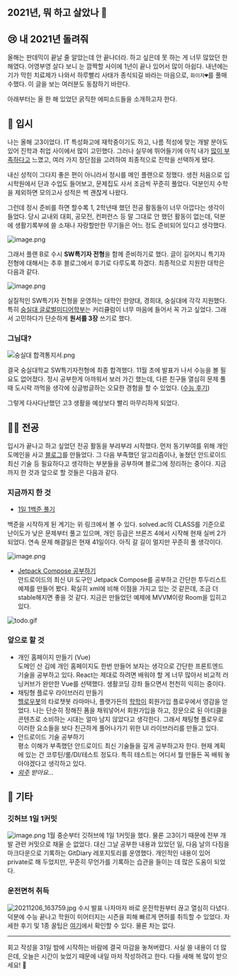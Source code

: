 ## 2021년, 뭐 하고 살았나 🤔

## 😢 내 2021년 돌려줘
올해는 판데믹이 끝날 줄 알았는데 안 끝나더라. 하고 싶은데 못 하는 게 너무 많았던 한 해였다. 어영부영 살다 보니 눈 깜짝할 사이에 1년이 끝나 있어서 많이 아쉽다. 내년에는 기가 막힌 치료제가 나와서 하루빨리 사태가 종식되길 바라는 마음으로, ```화이자♥︎```를 풀매수했다. 이 글을 보는 여러분도 동참하기 바란다.

아래부터는 올 한 해 있었던 굵직한 에피소드들을 소개하고자 한다.

##  🏫 입시
나는 올해 고3이었다. IT 특성화고에 재학중이기도 하고, 나름 적성에 맞는 개발 분야도 있어 진학과 취업 사이에서 많이 고민했다. 그러나 실무에 뛰어들기에 아직 내가 [많이 부족하다고](https://blog.chanhyo.dev/baby-baekjoon) 느꼈고, 여러 가지 장단점을 고려하여 최종적으로 진학을 선택하게 됐다.

내신 성적이 그다지 좋은 편이 아니라서 정시를 메인 플랜으로 정했다. 생전 처음으로 입시학원에서 단과 수업도 들어보고, 문제집도 사서 조금씩 꾸준히 풀었다. 덕분인지 수학을 제외하면 모의고사 성적은 썩 괜찮게 나왔다. 

그런데 정시 준비를 하면 할수록 1, 2학년때 했던 전공 활동들이 너무 아깝다는 생각이 들었다. 당시 교내외 대회, 공모전, 컨퍼런스 등 말 그대로 안 했던 활동이 없는데, 덕분에 생활기록부에 쓸 소재나 자랑할만한 무기들은 어느 정도 준비되어 있다고 생각했다. 

![image.png](https://cdn.hashnode.com/res/hashnode/image/upload/v1640958108319/L174E5kUc.png)

그래서 플랜 B로 수시 **SW특기자 전형**을 함께 준비하기로 했다. 글이 길어지니 특기자 전형에 대해서는 추후 블로그에서 후기로 다루도록 하겠다. 최종적으로 지원한 대학은 다음과 같다.

![image.png](https://cdn.hashnode.com/res/hashnode/image/upload/v1640958358428/XG8tI2t0g.png)

실질적인 SW특기자 전형을 운영하는 대학인 한양대, 경희대, 숭실대에 각각 지원했다. 특히 [숭실대 글로벌미디어학부](http://media.ssu.ac.kr/)는 커리큘럼이 너무 마음에 들어서 꼭 가고 싶었다. 그래서 고민하다가 단순하게 **원서를 3장** 쓰기로 했다.

### 그님대?

![숭실대 합격통지서.png](https://cdn.hashnode.com/res/hashnode/image/upload/v1640959813718/n-Cony4Hj.png)

결국 숭실대학교 SW특기자전형에 최종 합격했다. 11월 초에 발표가 나서 수능을 볼 필요도 없어졌다. 정시 공부한게 아까워서 보러 가긴 했는데, 다른 친구들 열심히 문제 풀 때 도시락 까먹을 생각에 싱글벙글하는 오묘한 경험을 할 수 있었다. ([수능 후기](https://blog.chanhyo.dev/fun-suneung))

그렇게 다사다난했던 고3 생활을 예상보다 빨리 마무리하게 되었다.


## 🧑‍💻 전공
입시가 끝나고 하고 싶었던 전공 활동을 부랴부랴 시작했다. 먼저 동기부여를 위해 개인 도메인을 사고 [블로그](https://blog.chanhyo.dev/hello-hashnode)를 만들었다. 그 다음 부족했던 알고리즘이나, 놓쳤던 안드로이드 최신 기술 등 필요하다고 생각하는 부분들을 공부하며 블로그에 정리하는 중이다. 지금까지 한 것과 앞으로 할 것들은 다음과 같다.

### 지금까지 한 것
- [1일 1백준 풀기](https://blog.chanhyo.dev/baby-baekjoon)
 
백준을 시작하게 된 계기는 위 링크에서 볼 수 있다. solved.ac의 CLASS를 기준으로 난이도가 낮은 문제부터 풀고 있으며, 개인 등급은 브론즈 4에서 시작해 현재 실버 2가 되었다. 연속 문제 해결일은 현재 41일이다. 아직 갈 길이 멀지만 꾸준히 풀 생각이다.

![image.png](https://cdn.hashnode.com/res/hashnode/image/upload/v1640961800838/tmvfMIX0E.png)

- [Jetpack Compose 공부하기](https://blog.chanhyo.dev/jetpack-compose)  
안드로이드의 최신 UI 도구인 Jetpack Compose를 공부하고 간단한 투두리스트 예제를 만들어 봤다. 확실히 xml에 비해 이점을 가지고 있는 것 같은데, 조금 더 stable해지면 좋을 것 같다. 지금은 만들었던 예제에 MVVM이랑 Room을 입히고 있다. 

![todo.gif](https://cdn.hashnode.com/res/hashnode/image/upload/v1640962517862/bbkIl_7kg.gif)

### 앞으로 할 것

- 개인 홈페이지 만들기 (Vue)  
도메인 산 김에 개인 홈페이지도 한번 만들어 보자는 생각으로 간단한 프론트엔드 기술을 공부하고 있다. React는 제대로 하려면 배워야 할 게 너무 많아서 비교적 러닝커브가 완만한 Vue를 선택했다. 생활코딩 강좌 들으면서 천천히 익히는 중이다. 
- 채팅형 플로우 라이브러리 만들기  
[헬로우봇](https://thingsflow.kr/)의 타로챗봇 라마마나, 플랫가든의 [학학이](https://play.google.com/store/apps/details?id=kr.flatgarden.hakhak) 회원가입 플로우에서 영감을 얻었다. 나는 단순히 정해진 폼을 채워넣어서 회원가입을 하고, 장문으로 된 아티클을 콘텐츠로 소비하는 시대는 얼마 남지 않았다고 생각한다. 그래서 채팅형 플로우로 이러한 요소들을 보다 친근하게 풀어나가기 위한 UI 라이브러리를 만들고 있다.
- 안드로이드 기술 공부하기  
평소 이해가 부족했던 안드로이드 최신 기술들을 깊게 공부하고자 한다. 현재 계획에 있는 건 코루틴/룸/DI/테스트 정도다. 특히 테스트는 어디서 뭘 만들든 꼭 배워 놓아야겠다고 생각하고 있다.
- *[외주](https://soomgo.com/profile/users/1905112) 받아요...*  

## 🎸 기타

### 깃허브 1일 1커밋

![image.png](https://cdn.hashnode.com/res/hashnode/image/upload/v1640967560474/gLjMvm9mk.png)
1월 중순부터 깃허브에 1일 1커밋을 했다. 물론 고3이기 때문에 전부 개발 관련 커밋으로 채울 순 없었다. 대신 그날 공부한 내용과 있었던 일, 다음 날의 다짐을 마크다운으로 기록하는 GitDiary 레포지토리를 운영했다. 개인적인 내용이 있어 private로 해 두었지만, 꾸준히 무언가를 기록하는 습관을 들이는 데 많은 도움이 되었다. 

### 운전면허 취득

![20211206_163759.jpg](https://cdn.hashnode.com/res/hashnode/image/upload/v1640968084503/eE8q19Xht.jpeg)
수시 발표 나자마자 바로 운전학원부터 끊고 열심히 다녔다. 덕분에 수능 끝나고 학원이 미어터지는 시즌을 피해 빠르게 면허를 취득할 수 있었다. 자세한 후기 및 1종 꿀팁은 [여기](https://blog.chanhyo.dev/drivers-license)에서 확인할 수 있다. 물론 차는 없다.

---

회고 작성을 31일 밤에 시작하는 바람에 결국 마감을 놓쳐버렸다. 사실 쓸 내용이 더 많은데, 오늘은 시간이 늦었기 때문에 내일 마저 작성하려고 한다. 다들 새해 복 많이 받으세요! 🎉